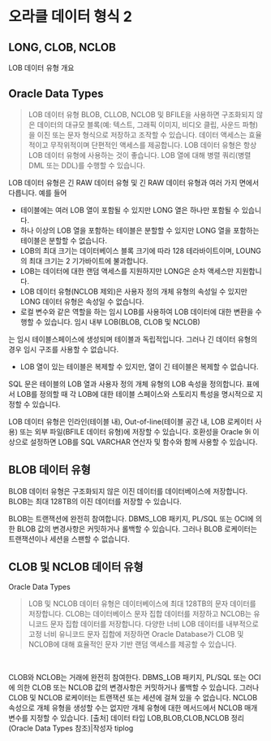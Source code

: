 # 오라클 데이터 형식 2
## LONG, CLOB, NCLOB
LOB 데이터 유형 개요

## Oracle Data Types

>LOB 데이터 유형 BLOB, CLLOB, NCLOB 및 BFILE을 사용하면 구조화되지 않은 데이터의 대규모 블록(예: 텍스트, 그래픽 이미지, 비디오 클립, 사운드 파형)을 이진 또는 문자 형식으로 저장하고 조작할 수 있습니다. 데이터 액세스는 효율적이고 무작위적이며 단편적인 액세스를 제공합니다. LOB 데이터 유형은 항상 LOB 데이터 유형에 사용하는 것이 좋습니다. LOB 열에 대해 병렬 쿼리(병렬 DML 또는 DDL)를 수행할 수 있습니다.

LOB 데이터 유형은 긴 RAW 데이터 유형 및 긴 RAW 데이터 유형과 여러 가지 면에서 다릅니다. 예를 들어 

  - 테이블에는 여러 LOB 열이 포함될 수 있지만 LONG 열은 하나만 포함될 수 있습니다. ​
  - 하나 이상의 LOB 열을 포함하는 테이블은 분할할 수 있지만 LONG 열을 포함하는 테이블은 분할할 수 없습니다.
  - LOB의 최대 크기는 데이터베이스 블록 크기에 따라 128 테라바이트이며, LOUNG의 최대 크기는 2 기가바이트에 불과합니다.
  - LOB는 데이터에 대한 랜덤 액세스를 지원하지만 LONG은 순차 액세스만 지원합니다.
  - LOB 데이터 유형(NCLOB 제외)은 사용자 정의 개체 유형의 속성일 수 있지만 LONG 데이터 유형은 속성일 수 없습니다.
  - 로컬 변수와 같은 역할을 하는 임시 LOB를 사용하여 LOB 데이터에 대한 변환을 수행할 수 있습니다. 임시 내부 LOB(BLOB, CLOB 및 NCLOB)

는 임시 테이블스페이스에 생성되며 테이블과 독립적입니다. 그러나 긴 데이터 유형의 경우 임시 구조를 사용할 수 없습니다.

  - LOB 열이 있는 테이블은 복제할 수 있지만, 열이 긴 테이블은 복제할 수 없습니다.​

SQL 문은 테이블의 LOB 열과 사용자 정의 개체 유형의 LOB 속성을 정의합니다. 표에서 LOB를 정의할 때 각 LOB에 대한 테이블 스페이스와 스토리지 특성을 명시적으로 지정할 수 있습니다.

LOB 데이터 유형은 인라인(테이블 내), Out-of-line(테이블 공간 내, LOB 로케이터 사용) 또는 외부 파일(BFILE 데이터 유형)에 저장할 수 있습니다. 호환성을 Oracle 9i 이상으로 설정하면 LOB를 SQL VARCHAR 연산자 및 함수와 함께 사용할 수 있습니다.

## BLOB 데이터 유형

BLOB 데이터 유형은 구조화되지 않은 이진 데이터를 데이터베이스에 저장합니다. BLOB는 최대 128TB의 이진 데이터를 저장할 수 있습니다.

BLOB는 트랜잭션에 완전히 참여합니다. DBMS_LOB 패키지, PL/SQL 또는 OCI에 의한 BLOB 값의 변경사항은 커밋하거나 롤백할 수 있습니다. 그러나 BLOB 로케이터는 트랜잭션이나 세션을 스팬할 수 없습니다.​

## CLOB 및 NCLOB 데이터 유형
Oracle Data Types

> LOB 및 NCLOB 데이터 유형은 데이터베이스에 최대 128TB의 문자 데이터를 저장합니다. CLOB는 데이터베이스 문자 집합 데이터를 저장하고 NCLOB는 유니코드 문자 집합 데이터를 저장합니다. 다양한 너비 LOB 데이터를 내부적으로 고정 너비 유니코드 문자 집합에 저장하면 Oracle Database가 CLOB 및 NCLOB에 대해 효율적인 문자 기반 랜덤 액세스를 제공할 수 있습니다.

​

CLOB와 NCLOB는 거래에 완전히 참여한다. DBMS_LOB 패키지, PL/SQL 또는 OCI에 의한 CLOB 또는 NCLOB 값의 변경사항은 커밋하거나 롤백할 수 있습니다. 그러나 CLOB 및 NCLOB 로케이터는 트랜잭션 또는 세션에 걸쳐 있을 수 없습니다. NCLOB 속성으로 개체 유형을 생성할 수는 없지만 개체 유형에 대한 메서드에서 NCLOB 매개 변수를 지정할 수 있습니다.
[출처] 데이터 타입 LOB,BLOB,CLOB,NCLOB 정리(Oracle Data Types 참조)|작성자 tiplog
